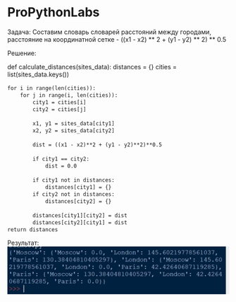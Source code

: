 # ProPythonLabs

Задача: Составим словарь словарей расстояний между городами,
расстояние на координатной сетке - ((x1 - x2) ** 2 + (y1 - y2) ** 2) ** 0.5

Решение:

def calculate_distances(sites_data):
    distances = {}
    cities = list(sites_data.keys())

    for i in range(len(cities)):
        for j in range(i, len(cities)):
            city1 = cities[i]
            city2 = cities[j]

            x1, y1 = sites_data[city1]
            x2, y2 = sites_data[city2]

            dist = ((x1 - x2)**2 + (y1 - y2)**2)**0.5

            if city1 == city2:
                dist = 0.0

            if city1 not in distances:
                distances[city1] = {}
            if city2 not in distances:
                distances[city2] = {}

            distances[city1][city2] = dist
            distances[city2][city1] = dist
    return distances

Результат:
![Иллюстрация к проекту](https://github.com/Bokaley/ProPythonLabs/blob/main/Lab0/%D0%A1%D0%BD%D0%B8%D0%BC%D0%BE%D0%BA00.JPG)



